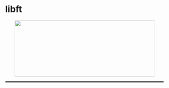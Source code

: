 # libft

<p align="center">
  <img width="444" height="180" src="https://raw.githubusercontent.com/mithraskuipers/mithraskuipers/main/readme_srcs/42_banner.png">
</p>
<hr style="border:2px solid gray"> </hr>
